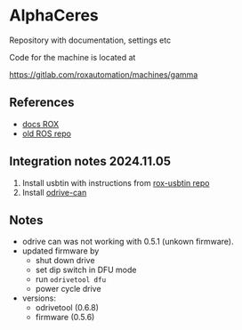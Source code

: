 # AlphaCeres
Repository with documentation, settings etc

Code for the machine is located at

https://gitlab.com/roxautomation/machines/gamma


## References 


* [docs ROX](https://roxautomation.gitlab.io/machines/almighty/almighty-gps)
* [old ROS repo](https://github.com/Fontys-GTL/AlphaCeresROS)

## Integration notes 2024.11.05

1. Install usbtin with instructions from [rox-usbtin repo](https://gitlab.com/roxautomation/tools/usbtin)
2. Install [odrive-can](https://gitlab.com/roxautomation/components/odrive-can)

## Notes

* odrive can was not working with 0.5.1 (unkown firmware).
* updated firmware by
    - shut down drive
    - set dip switch in DFU mode
    - run `odrivetool dfu`
    - power cycle drive
* versions:
    - odrivetool (0.6.8)
    - firmware (0.5.6)
